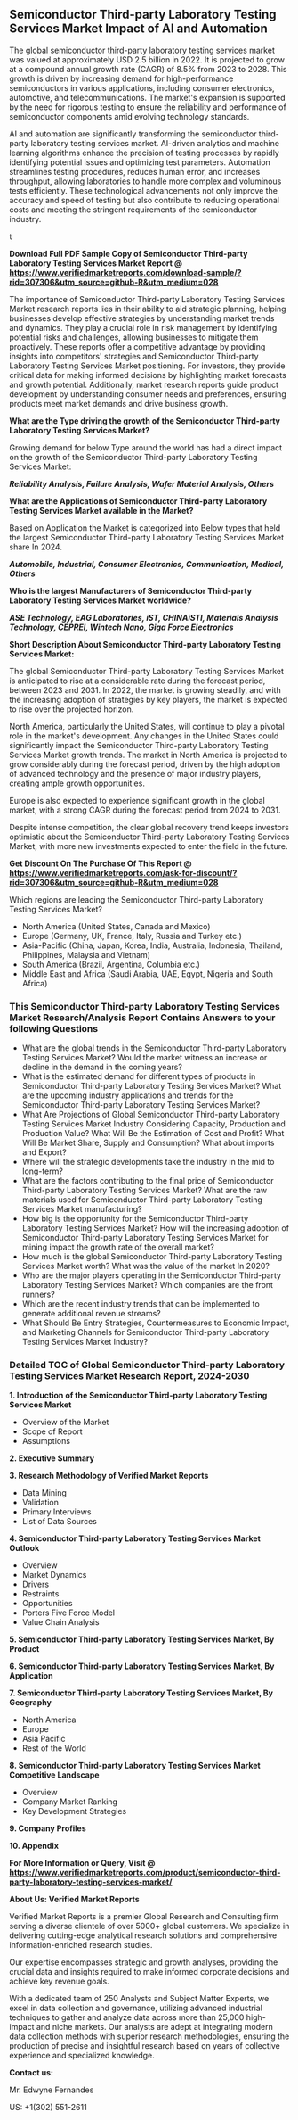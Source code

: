 <h2>Semiconductor Third-party Laboratory Testing Services Market Impact of AI and Automation</h2><p>The global semiconductor third-party laboratory testing services market was valued at approximately USD 2.5 billion in 2022. It is projected to grow at a compound annual growth rate (CAGR) of 8.5% from 2023 to 2028. This growth is driven by increasing demand for high-performance semiconductors in various applications, including consumer electronics, automotive, and telecommunications. The market's expansion is supported by the need for rigorous testing to ensure the reliability and performance of semiconductor components amid evolving technology standards.</p><p>AI and automation are significantly transforming the semiconductor third-party laboratory testing services market. AI-driven analytics and machine learning algorithms enhance the precision of testing processes by rapidly identifying potential issues and optimizing test parameters. Automation streamlines testing procedures, reduces human error, and increases throughput, allowing laboratories to handle more complex and voluminous tests efficiently. These technological advancements not only improve the accuracy and speed of testing but also contribute to reducing operational costs and meeting the stringent requirements of the semiconductor industry.</p>t</p><p id="" class=""><strong>Download Full PDF Sample Copy of Semiconductor Third-party Laboratory Testing Services Market Report @ <a href="https://www.verifiedmarketreports.com/download-sample/?rid=307306&utm_source=github-R&utm_medium=028" target="_blank">https://www.verifiedmarketreports.com/download-sample/?rid=307306&utm_source=github-R&utm_medium=028</a></strong></p><p>The importance of&nbsp;Semiconductor Third-party Laboratory Testing Services Market research reports lies in their ability to aid strategic planning, helping businesses develop effective strategies by understanding market trends and dynamics. They play a crucial role in risk management by identifying potential risks and challenges, allowing businesses to mitigate them proactively. These reports offer a competitive advantage by providing insights into competitors' strategies and Semiconductor Third-party Laboratory Testing Services Market positioning. For investors, they provide critical data for making informed decisions by highlighting market forecasts and growth potential. Additionally, market research reports guide product development by understanding consumer needs and preferences, ensuring products meet market demands and drive business growth.</p><p><strong>What are the&nbsp;Type driving the growth of the Semiconductor Third-party Laboratory Testing Services Market?</strong></p><p id="" class="">Growing demand for below Type around the world has had a direct impact on the growth of the Semiconductor Third-party Laboratory Testing Services Market:</p><em><strong>Reliability Analysis, Failure Analysis, Wafer Material Analysis, Others</strong></em></p><strong>What are the&nbsp;Applications&nbsp;of Semiconductor Third-party Laboratory Testing Services Market available in the Market?</strong></p><p id="" class="">Based on Application the Market is categorized into Below types that held the largest Semiconductor Third-party Laboratory Testing Services Market share In 2024.</p><em><strong>Automobile, Industrial, Consumer Electronics, Communication, Medical, Others</strong></em></p><strong>Who is the largest Manufacturers of Semiconductor Third-party Laboratory Testing Services Market worldwide?</strong></p><p><em><strong>ASE Technology, EAG Laboratories, iST, CHINAiSTI, Materials Analysis Technology, CEPREI, Wintech Nano, Giga Force Electronics</strong></em></p><p id="" class=""><strong>Short Description About Semiconductor Third-party Laboratory Testing Services Market:</strong></p><p>The global Semiconductor Third-party Laboratory Testing Services Market is anticipated to rise at a considerable rate during the forecast period, between 2023 and 2031. In 2022, the market is growing steadily, and with the increasing adoption of strategies by key players, the market is expected to rise over the projected horizon.</p><p>North America, particularly the United States, will continue to play a pivotal role in the market's development. Any changes in the United States could significantly impact the Semiconductor Third-party Laboratory Testing Services Market growth trends. The market in North America is projected to grow considerably during the forecast period, driven by the high adoption of advanced technology and the presence of major industry players, creating ample growth opportunities.</p><p>Europe is also expected to experience significant growth in the global market, with a strong CAGR during the forecast period from 2024 to 2031.</p><p>Despite intense competition, the clear global recovery trend keeps investors optimistic about the Semiconductor Third-party Laboratory Testing Services Market, with more new investments expected to enter the field in the future.</p><p id="" class=""><strong>Get Discount On The Purchase Of This Report @ <a href="https://www.verifiedmarketreports.com/ask-for-discount/?rid=307306&utm_source=github-R&utm_medium=028" target="_blank">https://www.verifiedmarketreports.com/ask-for-discount/?rid=307306&utm_source=github-R&utm_medium=028</a></strong></p>Which regions are leading the Semiconductor Third-party Laboratory Testing Services Market?</p><ul><li>North America (United States, Canada and Mexico)</li><li>Europe (Germany, UK, France, Italy, Russia and Turkey etc.)</li><li>Asia-Pacific (China, Japan, Korea, India, Australia, Indonesia, Thailand, Philippines, Malaysia and Vietnam)</li><li>South America (Brazil, Argentina, Columbia etc.)</li><li>Middle East and Africa (Saudi Arabia, UAE, Egypt, Nigeria and South Africa)</li></ul><h3 id="" class="">This Semiconductor Third-party Laboratory Testing Services Market Research/Analysis Report Contains Answers to your following Questions</h3><ul><li>What are the global trends in the Semiconductor Third-party Laboratory Testing Services Market? Would the market witness an increase or decline in the demand in the coming years?</li><li>What is the estimated demand for different types of products in Semiconductor Third-party Laboratory Testing Services Market? What are the upcoming industry applications and trends for the Semiconductor Third-party Laboratory Testing Services Market?</li><li>What Are Projections of Global Semiconductor Third-party Laboratory Testing Services Market Industry Considering Capacity, Production and Production Value? What Will Be the Estimation of Cost and Profit? What Will Be Market Share, Supply and Consumption? What about imports and Export?</li><li>Where will the strategic developments take the industry in the mid to long-term?</li><li>What are the factors contributing to the final price of Semiconductor Third-party Laboratory Testing Services Market? What are the raw materials used for Semiconductor Third-party Laboratory Testing Services Market manufacturing?</li><li>How big is the opportunity for the Semiconductor Third-party Laboratory Testing Services Market? How will the increasing adoption of Semiconductor Third-party Laboratory Testing Services Market for mining impact the growth rate of the overall market?</li><li>How much is the global Semiconductor Third-party Laboratory Testing Services Market worth? What was the value of the market In 2020?</li><li>Who are the major players operating in the Semiconductor Third-party Laboratory Testing Services Market? Which companies are the front runners?</li><li>Which are the recent industry trends that can be implemented to generate additional revenue streams?</li><li>What Should Be Entry Strategies, Countermeasures to Economic Impact, and Marketing Channels for Semiconductor Third-party Laboratory Testing Services Market Industry?</li></ul><h3 id="" class="">Detailed TOC of Global Semiconductor Third-party Laboratory Testing Services Market Research Report, 2024-2030</h3><p id="" class=""><strong>1. Introduction of the Semiconductor Third-party Laboratory Testing Services Market</strong></p><ul><li>Overview of the Market</li><li>Scope of Report</li><li>Assumptions</li></ul><p id="" class=""><strong>2. Executive Summary</strong></p><p id="" class=""><strong>3. Research Methodology of Verified Market Reports</strong></p><ul><li>Data Mining</li><li>Validation</li><li>Primary Interviews</li><li>List of Data Sources</li></ul><p id="" class=""><strong>4. Semiconductor Third-party Laboratory Testing Services Market Outlook</strong></p><ul><li>Overview</li><li>Market Dynamics</li><li>Drivers</li><li>Restraints</li><li>Opportunities</li><li>Porters Five Force Model</li><li>Value Chain Analysis</li></ul><p id="" class=""><strong>5. Semiconductor Third-party Laboratory Testing Services Market, By Product</strong></p><p id="" class=""><strong>6. Semiconductor Third-party Laboratory Testing Services Market, By Application</strong></p><p id="" class=""><strong>7. Semiconductor Third-party Laboratory Testing Services Market, By Geography</strong></p><ul><li>North America</li><li>Europe</li><li>Asia Pacific</li><li>Rest of the World</li></ul><p id="" class=""><strong>8. Semiconductor Third-party Laboratory Testing Services Market Competitive Landscape</strong></p><ul><li>Overview</li><li>Company Market Ranking</li><li>Key Development Strategies</li></ul><p id="" class=""><strong>9. Company Profiles</strong></p><p id="" class=""><strong>10. Appendix</strong></p><p id="" class=""><strong>For More Information or Query, Visit @ <a href="https://www.verifiedmarketreports.com/product/semiconductor-third-party-laboratory-testing-services-market/" target="_blank">https://www.verifiedmarketreports.com/product/semiconductor-third-party-laboratory-testing-services-market/</a></strong></p><p id="" class=""><strong>About Us: Verified Market Reports</strong></p><p id="" class="">Verified Market Reports is a premier Global Research and Consulting firm serving a diverse clientele of over 5000+ global customers. We specialize in delivering cutting-edge analytical research solutions and comprehensive information-enriched research studies.</p><p id="" class="">Our expertise encompasses strategic and growth analyses, providing the crucial data and insights required to make informed corporate decisions and achieve key revenue goals.</p><p id="" class="">With a dedicated team of 250 Analysts and Subject Matter Experts, we excel in data collection and governance, utilizing advanced industrial techniques to gather and analyze data across more than 25,000 high-impact and niche markets. Our analysts are adept at integrating modern data collection methods with superior research methodologies, ensuring the production of precise and insightful research based on years of collective experience and specialized knowledge.</p><p id="" class=""><strong>Contact us:</strong></p><p id="" class="">Mr. Edwyne Fernandes</p><p id="" class="">US: +1(302) 551-2611</p>